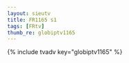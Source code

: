 ```yaml
--- 
layout: sieutv
title: FR1165 s1
tags: [FRtv]
thumb_re: globiptv1165
---
```

{% include tvadv key="globiptv1165" %} 
